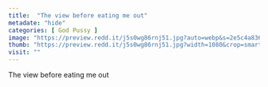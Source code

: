 ```yaml
---
title:  "The view before eating me out"
metadate: "hide"
categories: [ God Pussy ]
image: "https://preview.redd.it/j5s0wg86rnj51.jpg?auto=webp&s=2e5c4a836ed205ff0b822c6bf7dfca39dd97753e"
thumb: "https://preview.redd.it/j5s0wg86rnj51.jpg?width=1080&crop=smart&auto=webp&s=d5f8ac3a4f9a27bad11cc73680893246b3ba5de6"
visit: ""
---
```

The view before eating me out
